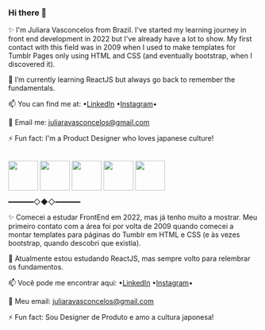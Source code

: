 ### Hi there 👋

✨ I'm Juliara Vasconcelos from Brazil. I've started my learning journey in front end development in 2022 but I've already have a lot to show. 
My first contact with this field was in 2009 when I used to make templates for Tumblr Pages only using HTML and CSS (and eventually bootstrap, when I discovered it).

🌱 I’m currently learning ReactJS but always go back to remember the fundamentals.

📫 You can find me at:
•[LinkedIn](https://www.linkedin.com/in/juliaravasconcelos/)
•[Instagram](https://www.instagram.com/foradozona/)•

💬 Email me: juliaravasconcelos@gmail.com

⚡ Fun fact: I'm a Product Designer who loves japanese culture!

<div style="display: inline_block"><br>
  <img align="center" height="60" width="60" src="https://cdn-icons-png.flaticon.com/512/3755/3755130.png" />
  <img align="center" height="60" width="60" src="https://cdn-icons-png.flaticon.com/512/1045/1045906.png" />
  <img align="center" height="60" width="60" src="https://cdn-icons-png.flaticon.com/512/9423/9423300.png" />
  <img align="center" height="60" width="60" src="https://cdn-icons-png.flaticon.com/512/8945/8945581.png" />
  <img align="center" height="60" width="60" src="https://cdn-icons-png.flaticon.com/512/1183/1183672.png" />
  </div>

━━━━━━◇◆◇━━━━━━

✨ Comecei a estudar FrontEnd em 2022, mas já tenho muito a mostrar. Meu primeiro contato com a área foi por volta de 2009 quando comecei a montar templates para páginas do Tumblr em HTML e CSS (e às vezes bootstrap, quando descobri que existia).

🌱 Atualmente estou estudando ReactJS, mas sempre volto para relembrar os fundamentos.

📫 Você pode me encontrar aqui:
•[LinkedIn](https://www.linkedin.com/in/juliaravasconcelos/)
•[Instagram](https://www.instagram.com/foradozona/)•

💬 Meu email: juliaravasconcelos@gmail.com

⚡ Fun fact: Sou Designer de Produto e amo a cultura japonesa!
<!--
**JuliaraVasconcelos/JuliaraVasconcelos** is a ✨ _special_ ✨ repository because its `README.md` (this file) appears on your GitHub profile.

Here are some ideas to get you started:

- 🔭 I’m currently working on ...
- 🌱 I’m currently learning ...
- 👯 I’m looking to collaborate on ...
- 🤔 I’m looking for help with ...
- 💬 Ask me about ...
- 📫 How to reach me: ...
- 😄 Pronouns: ...
- ⚡ Fun fact: ...

[![Anurag's GitHub stats](https://github-readme-stats.vercel.app/api?username=JuliaraVasconcelos&show_icons=true&theme=tokyonight)](https://github.com/anuraghazra/github-readme-stats)

[![Top Langs](https://github-readme-stats.vercel.app/api/top-langs/?username=JuliaraVasconcelos&layout=compact&theme=tokyonight)](https://github.com/anuraghazra/github-readme-stats)

<a href="https://github.com/JuliaraVasconcelos/github-readme-stats">
  <img align="center" src="https://github-readme-stats.vercel.app/api?username=JuliaraVasconcelos&show_icons=true&theme=tokyonight&text_bold=false" />
</a>
<a href="https://github.com/JuliaraVasconcelos/github-readme-stats">
  <img align="center" src="https://github-readme-stats.vercel.app/api/top-langs/?username=JuliaraVasconcelos&layout=compact&theme=tokyonight" />
</a>
-->
